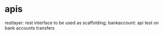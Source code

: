 # apis

restlayer: 	rest interface to be used as scaffolding;
bankaccount:	api test on bank accounts transfers

